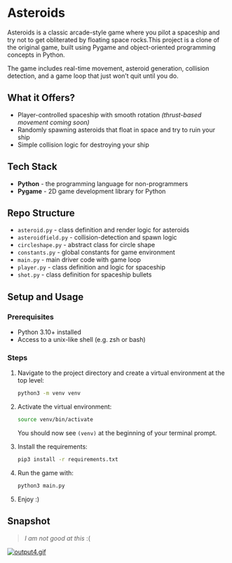 # Asteroids

Asteroids is a classic arcade-style game where you pilot a spaceship and try not to get obliterated by floating space rocks.This project is a clone of the original game, built using Pygame and object-oriented programming concepts in Python.

The game includes real-time movement, asteroid generation, collision detection, and a game loop that just won’t quit until you do.

## What it Offers?

- Player-controlled spaceship with smooth rotation _(thrust-based movement coming soon)_
- Randomly spawning asteroids that float in space and try to ruin your ship
- Simple collision logic for destroying your ship


## Tech Stack

- **Python** - the programming language for non-programmers
- **Pygame** - 2D game development library for Python

## Repo Structure

- `asteroid.py` - class definition and render logic for asteroids
- `asteroidfield.py` - collision-detection and spawn logic
- `circleshape.py` - abstract class for circle shape
- `constants.py` - global constants for game environment
- `main.py` - main driver code with game loop
- `player.py` - class definition and logic for spaceship
- `shot.py` - class definition for spaceship bullets

## Setup and Usage

### Prerequisites

- Python 3.10+ installed
- Access to a unix-like shell (e.g. zsh or bash)

### Steps

1. Navigate to the project directory and create a virtual environment at the top level:

    ```bash
    python3 -m venv venv
    ```

2. Activate the virtual environment:

    ```bash
    source venv/bin/activate
    ```
    You should now see `(venv)` at the beginning of your terminal prompt.

3. Install the requirements:

    ```bash
    pip3 install -r requirements.txt
    ```

4. Run the game with:

    ```bash
    python3 main.py
    ```

5. Enjoy :)

## Snapshot

> _I am not good at this_ :(

[![output4.gif](https://i.postimg.cc/RCgpNpr9/output4.gif)](https://postimg.cc/qgCxFLMZ)
